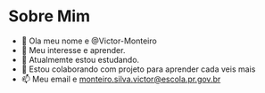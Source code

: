# Sobre Mim
- 👋 Ola meu nome e @Victor-Monteiro
- 👀 Meu interesse e aprender.
- 🌱 Atualmemte estou estudando.
- 💞️ Estou colaborando com projeto para aprender cada veis mais
- 📫 Meu email e monteiro.silva.victor@escola.pr.gov.br

<!---
Victor-Monteiroo/Victor-Monteiroo is a ✨ special ✨ repository because its `README.md` (this file) appears on your GitHub profile.
You can click the Preview link to take a look at your changes.
--->
